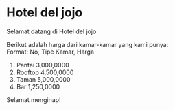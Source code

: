 # Hotel del jojo
Selamat datang di Hotel del jojo

Berikut adalah harga dari kamar-kamar yang kami punya:  
Format: No, Tipe Kamar, Harga

1. Pantai 3,000,0000
2. Rooftop 4,500,0000
3. Taman 5,000,0000
4. Bar 1,250,0000

Selamat menginap!
